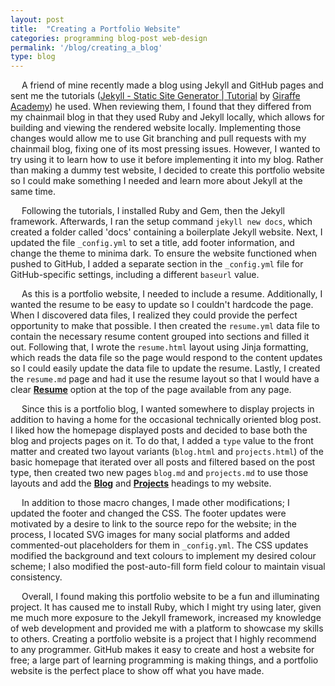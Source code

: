 ```yaml
---
layout: post
title:  "Creating a Portfolio Website"
categories: programming blog-post web-design
permalink: '/blog/creating_a_blog'
type: blog
---
```


 &emsp; A friend of mine recently made a blog using Jekyll and GitHub pages and sent me the tutorials ([Jekyll - Static Site Generator \| Tutorial](https://www.youtube.com/playlist?list=PLLAZ4kZ9dFpOPV5C5Ay0pHaa0RJFhcmcB) by [Giraffe Academy](https://www.giraffeacademy.com/)) he used. When reviewing them, I found that they differed from my chainmail blog in that they used Ruby and Jekyll locally, which allows for building and viewing the rendered website locally. Implementing those changes would allow me to use Git branching and pull requests with my chainmail blog, fixing one of its most pressing issues. However, I wanted to try using it to learn how to use it before implementing it into my blog. Rather than making a dummy test website, I decided to create this portfolio website so I could make something I needed and learn more about Jekyll at the same time.

 &emsp; Following the tutorials, I installed Ruby and Gem, then the Jekyll framework. Afterwards, I ran the setup command `jekyll new docs`, which created a folder called 'docs' containing a boilerplate Jekyll website. Next, I updated the file `_config.yml` to set a title, add footer information, and change the theme to minima dark. To ensure the website functioned when pushed to GitHub, I added a separate section in the `_config.yml` file for GitHub-specific settings, including a different `baseurl` value.

 &emsp; As this is a portfolio website, I needed to include a resume. Additionally, I wanted the resume to be easy to update so I couldn't hardcode the page. When I discovered data files, I realized they could provide the perfect opportunity to make that possible. I then created the `resume.yml` data file to contain the necessary resume content grouped into sections and filled it out. Following that, I wrote the `resume.html` layout using Jinja formatting, which reads the data file so the page would respond to the content updates so I could easily update the data file to update the resume. Lastly, I created the `resume.md` page and had it use the resume layout so that I would have a clear **[Resume](/resume)** option at the top of the page available from any page.

 &emsp; Since this is a portfolio blog, I wanted somewhere to display projects in addition to having a home for the occasional technically oriented blog post. I liked how the homepage displayed posts and decided to base both the blog and projects pages on it. To do that, I added a `type` value to the front matter and created two layout variants (`blog.html` and `projects.html`) of the basic homepage that iterated over all posts and filtered based on the post type, then created two new pages `blog.md` and `projects.md` to use those layouts and add the **[Blog](/blog)** and **[Projects](/projects)** headings to my website.

 &emsp; In addition to those macro changes, I made other modifications; I updated the footer and changed the CSS. The footer updates were motivated by a desire to link to the source repo for the website; in the process, I located SVG images for many social platforms and added commented-out placeholders for them in `_config.yml`. The CSS updates modified the background and text colours to implement my desired colour scheme; I also modified the post-auto-fill form field colour to maintain visual consistency.

 &emsp; Overall, I found making this portfolio website to be a fun and illuminating project. It has caused me to install Ruby, which I might try using later, given me much more exposure to the Jekyll framework, increased my knowledge of web development and provided me with a platform to showcase my skills to others. Creating a portfolio website is a project that I highly recommend to any programmer. GitHub makes it easy to create and host a website for free; a large part of learning programming is making things, and a portfolio website is the perfect place to show off what you have made.
